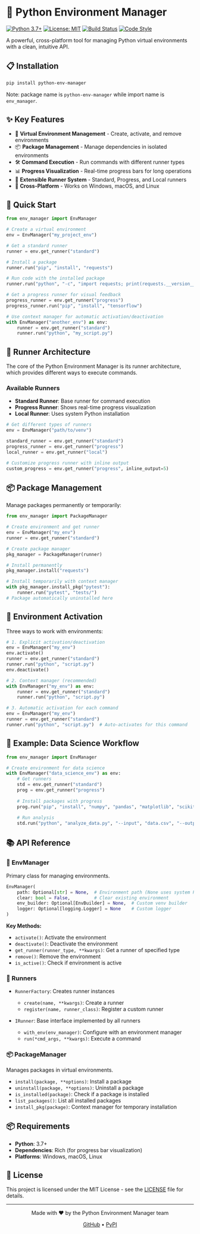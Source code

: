 # 🐍 Python Environment Manager

[![Python 3.7+](https://img.shields.io/badge/python-3.7+-blue.svg)](https://www.python.org/downloads/)
[![License: MIT](https://img.shields.io/badge/License-MIT-yellow.svg)](https://opensource.org/licenses/MIT)
[![Build Status](https://img.shields.io/badge/build-passing-brightgreen.svg)]()
[![Code Style](https://img.shields.io/badge/code%20style-black-000000.svg)](https://github.com/psf/black)

A powerful, cross-platform tool for managing Python virtual environments with a clean, intuitive API.

## 📋 Installation

```bash
pip install python-env-manager
```

Note: package name is `python-env-manager` while import name is `env_manager`.

## ✨ Key Features

- 🔄 **Virtual Environment Management** - Create, activate, and remove environments
- 📦 **Package Management** - Manage dependencies in isolated environments
- 🛠️ **Command Execution** - Run commands with different runner types
- 📊 **Progress Visualization** - Real-time progress bars for long operations
- 🧰 **Extensible Runner System** - Standard, Progress, and Local runners
- 🔌 **Cross-Platform** - Works on Windows, macOS, and Linux

## 🚀 Quick Start

```python
from env_manager import EnvManager

# Create a virtual environment
env = EnvManager("my_project_env")

# Get a standard runner
runner = env.get_runner("standard")

# Install a package
runner.run("pip", "install", "requests")

# Run code with the installed package
runner.run("python", "-c", "import requests; print(requests.__version__)")

# Get a progress runner for visual feedback
progress_runner = env.get_runner("progress")
progress_runner.run("pip", "install", "tensorflow")

# Use context manager for automatic activation/deactivation
with EnvManager("another_env") as env:
    runner = env.get_runner("standard")
    runner.run("python", "my_script.py")
```

## 🧰 Runner Architecture

The core of the Python Environment Manager is its runner architecture, which provides different ways to execute commands.

### Available Runners

- **Standard Runner**: Base runner for command execution
- **Progress Runner**: Shows real-time progress visualization
- **Local Runner**: Uses system Python installation

```python
# Get different types of runners
env = EnvManager("path/to/venv")

standard_runner = env.get_runner("standard")
progress_runner = env.get_runner("progress")
local_runner = env.get_runner("local")

# Customize progress runner with inline output
custom_progress = env.get_runner("progress", inline_output=5)
```

## 📦 Package Management

Manage packages permanently or temporarily:

```python
from env_manager import PackageManager

# Create environment and get runner
env = EnvManager("my_env")
runner = env.get_runner("standard")

# Create package manager
pkg_manager = PackageManager(runner)

# Install permanently
pkg_manager.install("requests")

# Install temporarily with context manager
with pkg_manager.install_pkg("pytest"):
    runner.run("pytest", "tests/")
# Package automatically uninstalled here
```

## 🔌 Environment Activation

Three ways to work with environments:

```python
# 1. Explicit activation/deactivation
env = EnvManager("my_env")
env.activate()
runner = env.get_runner("standard")
runner.run("python", "script.py")
env.deactivate()

# 2. Context manager (recommended)
with EnvManager("my_env") as env:
    runner = env.get_runner("standard")
    runner.run("python", "script.py")

# 3. Automatic activation for each command
env = EnvManager("my_env")
runner = env.get_runner("standard")
runner.run("python", "script.py")  # Auto-activates for this command
```

## 🌟 Example: Data Science Workflow

```python
from env_manager import EnvManager

# Create environment for data science
with EnvManager("data_science_env") as env:
    # Get runners
    std = env.get_runner("standard")
    prog = env.get_runner("progress")
    
    # Install packages with progress
    prog.run("pip", "install", "numpy", "pandas", "matplotlib", "scikit-learn")
    
    # Run analysis
    std.run("python", "analyze_data.py", "--input", "data.csv", "--output", "results.csv")
```

## 📚 API Reference

### 🔧 EnvManager

Primary class for managing environments.

```python
EnvManager(
    path: Optional[str] = None,  # Environment path (None uses system Python)
    clear: bool = False,         # Clear existing environment
    env_builder: Optional[EnvBuilder] = None,  # Custom venv builder
    logger: Optional[logging.Logger] = None    # Custom logger
)
```

**Key Methods:**
- `activate()`: Activate the environment
- `deactivate()`: Deactivate the environment
- `get_runner(runner_type, **kwargs)`: Get a runner of specified type
- `remove()`: Remove the environment
- `is_active()`: Check if environment is active

### 🏃 Runners

- `RunnerFactory`: Creates runner instances
  - `create(name, **kwargs)`: Create a runner
  - `register(name, runner_class)`: Register a custom runner
  
- `IRunner`: Base interface implemented by all runners
  - `with_env(env_manager)`: Configure with an environment manager
  - `run(*cmd_args, **kwargs)`: Execute a command

### 📦 PackageManager

Manages packages in virtual environments.

- `install(package, **options)`: Install a package
- `uninstall(package, **options)`: Uninstall a package
- `is_installed(package)`: Check if a package is installed
- `list_packages()`: List all installed packages
- `install_pkg(package)`: Context manager for temporary installation

## 📦 Requirements

- **Python**: 3.7+
- **Dependencies**: Rich (for progress bar visualization)
- **Platforms**: Windows, macOS, Linux

## 📄 License

This project is licensed under the MIT License - see the [LICENSE](LICENSE) file for details.

---

<div align="center">
  <p>Made with ❤️ by the Python Environment Manager team</p>
  <p>
    <a href="https://github.com/r4d4m4n71s/Python-env_manager">GitHub</a> •
    <a href="https://pypi.org/project/python-env-manager/">PyPI</a>
  </p>
</div>
